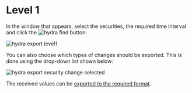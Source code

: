 # Level 1 

In the window that appears, select the securities, the required time interval and click the ![hydra find](~/images/hydra_find.png) button:

![hydra export level1](~/images/hydra_export_level1.png)

You can also choose which types of changes should be exported. This is done using the drop\-down list shown below: 

![hydra export security change selected](~/images/hydra_export_security_change_selected.png)

The received values can be [exported to the required format](HydraExport.md).
